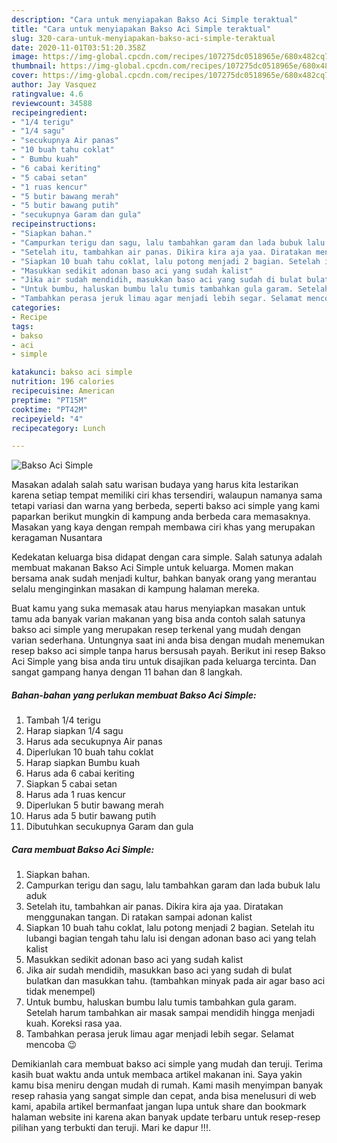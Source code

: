 ```yaml
---
description: "Cara untuk menyiapakan Bakso Aci Simple teraktual"
title: "Cara untuk menyiapakan Bakso Aci Simple teraktual"
slug: 320-cara-untuk-menyiapakan-bakso-aci-simple-teraktual
date: 2020-11-01T03:51:20.358Z
image: https://img-global.cpcdn.com/recipes/107275dc0518965e/680x482cq70/bakso-aci-simple-foto-resep-utama.jpg
thumbnail: https://img-global.cpcdn.com/recipes/107275dc0518965e/680x482cq70/bakso-aci-simple-foto-resep-utama.jpg
cover: https://img-global.cpcdn.com/recipes/107275dc0518965e/680x482cq70/bakso-aci-simple-foto-resep-utama.jpg
author: Jay Vasquez
ratingvalue: 4.6
reviewcount: 34588
recipeingredient:
- "1/4 terigu"
- "1/4 sagu"
- "secukupnya Air panas"
- "10 buah tahu coklat"
- " Bumbu kuah"
- "6 cabai keriting"
- "5 cabai setan"
- "1 ruas kencur"
- "5 butir bawang merah"
- "5 butir bawang putih"
- "secukupnya Garam dan gula"
recipeinstructions:
- "Siapkan bahan."
- "Campurkan terigu dan sagu, lalu tambahkan garam dan lada bubuk lalu aduk"
- "Setelah itu, tambahkan air panas. Dikira kira aja yaa. Diratakan menggunakan tangan. Di ratakan sampai adonan kalist"
- "Siapkan 10 buah tahu coklat, lalu potong menjadi 2 bagian. Setelah itu lubangi bagian tengah tahu lalu isi dengan adonan baso aci yang telah kalist"
- "Masukkan sedikit adonan baso aci yang sudah kalist"
- "Jika air sudah mendidih, masukkan baso aci yang sudah di bulat bulatkan dan masukkan tahu. (tambahkan minyak pada air agar baso aci tidak menempel)"
- "Untuk bumbu, haluskan bumbu lalu tumis tambahkan gula garam. Setelah harum tambahkan air masak sampai mendidih hingga menjadi kuah. Koreksi rasa yaa."
- "Tambahkan perasa jeruk limau agar menjadi lebih segar. Selamat mencoba 😉"
categories:
- Recipe
tags:
- bakso
- aci
- simple

katakunci: bakso aci simple 
nutrition: 196 calories
recipecuisine: American
preptime: "PT15M"
cooktime: "PT42M"
recipeyield: "4"
recipecategory: Lunch

---
```



![Bakso Aci Simple](https://img-global.cpcdn.com/recipes/107275dc0518965e/680x482cq70/bakso-aci-simple-foto-resep-utama.jpg)

Masakan adalah salah satu warisan budaya yang harus kita lestarikan karena setiap tempat memiliki ciri khas tersendiri, walaupun namanya sama tetapi variasi dan warna yang berbeda, seperti bakso aci simple yang kami paparkan berikut mungkin di kampung anda berbeda cara memasaknya. Masakan yang kaya dengan rempah membawa ciri khas yang merupakan keragaman Nusantara



Kedekatan keluarga bisa didapat dengan cara simple. Salah satunya adalah membuat makanan Bakso Aci Simple untuk keluarga. Momen makan bersama anak sudah menjadi kultur, bahkan banyak orang yang merantau selalu menginginkan masakan di kampung halaman mereka.

Buat kamu yang suka memasak atau harus menyiapkan masakan untuk tamu ada banyak varian makanan yang bisa anda contoh salah satunya bakso aci simple yang merupakan resep terkenal yang mudah dengan varian sederhana. Untungnya saat ini anda bisa dengan mudah menemukan resep bakso aci simple tanpa harus bersusah payah.
Berikut ini resep Bakso Aci Simple yang bisa anda tiru untuk disajikan pada keluarga tercinta. Dan sangat gampang hanya dengan 11 bahan dan 8 langkah.


<!--inarticleads1-->

##### Bahan-bahan yang perlukan membuat Bakso Aci Simple:

1. Tambah 1/4 terigu
1. Harap siapkan 1/4 sagu
1. Harus ada secukupnya Air panas
1. Diperlukan 10 buah tahu coklat
1. Harap siapkan  Bumbu kuah
1. Harus ada 6 cabai keriting
1. Siapkan 5 cabai setan
1. Harus ada 1 ruas kencur
1. Diperlukan 5 butir bawang merah
1. Harus ada 5 butir bawang putih
1. Dibutuhkan secukupnya Garam dan gula




<!--inarticleads2-->

##### Cara membuat  Bakso Aci Simple:

1. Siapkan bahan.
1. Campurkan terigu dan sagu, lalu tambahkan garam dan lada bubuk lalu aduk
1. Setelah itu, tambahkan air panas. Dikira kira aja yaa. Diratakan menggunakan tangan. Di ratakan sampai adonan kalist
1. Siapkan 10 buah tahu coklat, lalu potong menjadi 2 bagian. Setelah itu lubangi bagian tengah tahu lalu isi dengan adonan baso aci yang telah kalist
1. Masukkan sedikit adonan baso aci yang sudah kalist
1. Jika air sudah mendidih, masukkan baso aci yang sudah di bulat bulatkan dan masukkan tahu. (tambahkan minyak pada air agar baso aci tidak menempel)
1. Untuk bumbu, haluskan bumbu lalu tumis tambahkan gula garam. Setelah harum tambahkan air masak sampai mendidih hingga menjadi kuah. Koreksi rasa yaa.
1. Tambahkan perasa jeruk limau agar menjadi lebih segar. Selamat mencoba 😉




Demikianlah cara membuat bakso aci simple yang mudah dan teruji. Terima kasih buat waktu anda untuk membaca artikel makanan ini. Saya yakin kamu bisa meniru dengan mudah di rumah. Kami masih menyimpan banyak resep rahasia yang sangat simple dan cepat, anda bisa menelusuri di web kami, apabila artikel bermanfaat jangan lupa untuk share dan bookmark halaman website ini karena akan banyak update terbaru untuk resep-resep pilihan yang terbukti dan teruji. Mari ke dapur !!!. 
